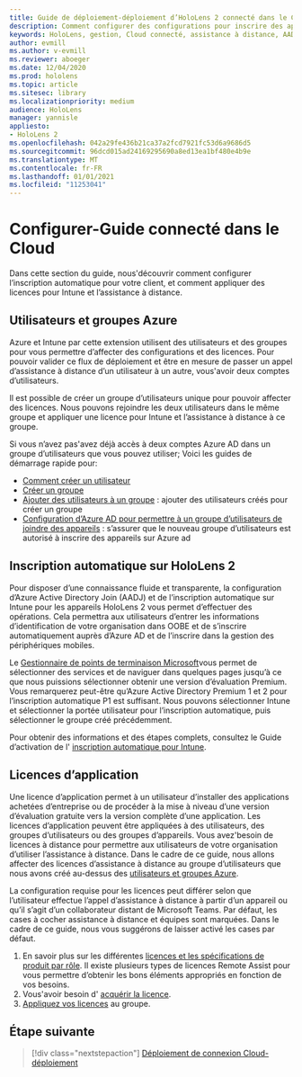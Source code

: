 ```yaml
---
title: Guide de déploiement-déploiement d’HoloLens 2 connecté dans le Cloud à l’échelle de l’assistance à distance-Configuration
description: Comment configurer des configurations pour inscrire des appareils HoloLens sur un réseau connecté sur le Cloud
keywords: HoloLens, gestion, Cloud connecté, assistance à distance, AAD, Azure AD, GPM, gestion des appareils mobiles
author: evmill
ms.author: v-evmill
ms.reviewer: aboeger
ms.date: 12/04/2020
ms.prod: hololens
ms.topic: article
ms.sitesec: library
ms.localizationpriority: medium
audience: HoloLens
manager: yannisle
appliesto:
- HoloLens 2
ms.openlocfilehash: 042a29fe436b21ca37a2fcd7921fc53d6a9686d5
ms.sourcegitcommit: 96dcd015ad24169295690a8ed13ea1bf480e4b9e
ms.translationtype: MT
ms.contentlocale: fr-FR
ms.lasthandoff: 01/01/2021
ms.locfileid: "11253041"
---
```

# Configurer-Guide connecté dans le Cloud

Dans cette section du guide, nous&#39;découvrir comment configurer l’inscription automatique pour votre client, et comment appliquer des licences pour Intune et l’assistance à distance.

## Utilisateurs et groupes Azure

Azure et Intune par cette extension utilisent des utilisateurs et des groupes pour vous permettre d’affecter des configurations et des licences. Pour pouvoir valider ce flux de déploiement et être en mesure de passer un appel d’assistance à distance d’un utilisateur à un autre, vous&#39;avoir deux comptes d’utilisateurs.

Il est possible de créer un groupe d’utilisateurs unique pour pouvoir affecter des licences. Nous pouvons rejoindre les deux utilisateurs dans le même groupe et appliquer une licence pour Intune et l’assistance à distance à ce groupe.

Si vous n’avez pas&#39;avez déjà accès à deux comptes Azure AD dans un groupe d’utilisateurs que vous pouvez utiliser; Voici les guides de démarrage rapide pour:

- [Comment créer un utilisateur](https://docs.microsoft.com/mem/intune/fundamentals/quickstart-create-user)
- [Créer un groupe](https://docs.microsoft.com/mem/intune/fundamentals/quickstart-create-group)
- [Ajouter des utilisateurs à un groupe](https://docs.microsoft.com/azure/active-directory/fundamentals/active-directory-groups-members-azure-portal) : ajouter des utilisateurs créés pour créer un groupe
- [Configuration d’Azure AD pour permettre à un groupe d’utilisateurs de joindre des appareils](https://docs.microsoft.com/azure/active-directory/devices/azureadjoin-plan#configure-your-device-settings) : s’assurer que le nouveau groupe d’utilisateurs est autorisé à inscrire des appareils sur Azure ad

## Inscription automatique sur HoloLens 2

Pour disposer d’une connaissance fluide et transparente, la configuration d’Azure Active Directory Join (AADJ) et de l’inscription automatique sur Intune pour les appareils HoloLens 2 vous permet d’effectuer des opérations. Cela permettra aux utilisateurs d’entrer les informations d’identification de votre organisation dans OOBE et de s’inscrire automatiquement auprès d’Azure AD et de l’inscrire dans la gestion des périphériques mobiles.

Le [Gestionnaire de points de terminaison Microsoft](https://endpoint.microsoft.com/#home)vous permet de sélectionner des services et de naviguer dans quelques pages jusqu’à ce que nous puissions sélectionner obtenir une version d’évaluation Premium. Vous remarquerez peut-être qu’Azure Active Directory Premium 1 et 2 pour l’inscription automatique P1 est suffisant. Nous pouvons sélectionner Intune et sélectionner la portée utilisateur pour l’inscription automatique, puis sélectionner le groupe créé précédemment.

Pour obtenir des informations et des étapes complets, consultez le Guide d’activation de l' [inscription automatique pour Intune](https://docs.microsoft.com/mem/intune/enrollment/quickstart-setup-auto-enrollment).

## Licences d’application

Une licence d’application permet à un utilisateur d’installer des applications achetées d’entreprise ou de procéder à la mise à niveau d’une version d’évaluation gratuite vers la version complète d’une application. Les licences d’application peuvent être appliquées à des utilisateurs, des groupes d’utilisateurs ou des groupes d’appareils. Vous avez&#39;besoin de licences à distance pour permettre aux utilisateurs de votre organisation d’utiliser l’assistance à distance. Dans le cadre de ce guide, nous allons affecter des licences d’assistance à distance au groupe d’utilisateurs que nous avons créé au-dessus des [utilisateurs et groupes Azure](hololens2-cloud-connected-configure.md#azure-users-and-groups).

La configuration requise pour les licences peut différer selon que l’utilisateur effectue l’appel d’assistance à distance à partir d’un appareil ou qu’il s’agit d’un collaborateur distant de Microsoft Teams. Par défaut, les cases à cocher assistance à distance et équipes sont marquées. Dans le cadre de ce guide, nous vous suggérons de laisser activé les cases par défaut.

1. En savoir plus sur les différentes [licences et les spécifications de produit par rôle](https://docs.microsoft.com/dynamics365/mixed-reality/remote-assist/requirements#licensing-and-product-requirements-per-role). Il existe plusieurs types de licences Remote Assist pour vous permettre d’obtenir les bons éléments appropriés en fonction de vos besoins.
2. Vous&#39;avoir besoin d' [acquérir la licence](https://docs.microsoft.com/dynamics365/mixed-reality/remote-assist/buy-remote-assist).
3. [Appliquez vos licences](https://docs.microsoft.com/dynamics365/mixed-reality/remote-assist/deploy-remote-assist) au groupe.

## Étape suivante

> [!div class="nextstepaction"]
> [Déploiement de connexion Cloud-déploiement](hololens2-cloud-connected-deploy.md)